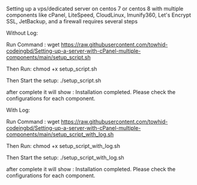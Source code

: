 Setting up a vps/dedicated server on centos 7 or centos 8 with multiple components like cPanel, LiteSpeed, CloudLinux, Imunify360, Let's Encrypt SSL, JetBackup, and a firewall requires several steps

Without Log:

Run Command : wget https://raw.githubusercontent.com/towhid-codeingbd/Setting-up-a-server-with-cPanel-multiple-components/main/setup_script.sh

Then Run: chmod +x setup_script.sh

Then Start the setup:  ./setup_script.sh

after complete it will show : Installation completed. Please check the configurations for each component.

With Log:

Run Command : wget https://raw.githubusercontent.com/towhid-codeingbd/Setting-up-a-server-with-cPanel-multiple-components/main/setup_script_with_log.sh

Then Run: chmod +x setup_script_with_log.sh

Then Start the setup:  ./setup_script_with_log.sh

after complete it will show : Installation completed. Please check the configurations for each component.
